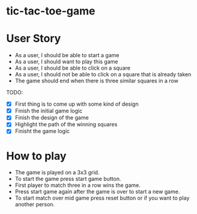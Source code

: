 # tic-tac-toe-game

# User Story

- As a user, I should be able to start a game
- As a user, I should want to play this game
- As a user, I should be able to click on a square
- As a user, I should not be able to click on a square that is already taken
- The game should end when there is three similar squares in a row

TODO:

- [x] First thing is to come up with some kind of design
- [x] Finish the initial game logic
- [x] Finish the design of the game
- [x] Highlight the path of the winning squares
- [x] Finisht the game logic

# How to play

- The game is played on a 3x3 grid.
- To start the game press start game button.
- First player to match three in a row wins the game.
- Press start game again after the game is over to start a new game.
- To start match over mid game press reset button or if you want to play another person.
